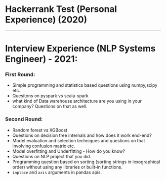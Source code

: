 Hackerrank Test (Personal Experience) (2020) 
===========================================
______________________________________________________________________________________________

# Interview Experience (NLP Systems Engineer) - 2021:  
### First Round:  
+ Simple programming and statistics based questions using numpy,scipy etc.  
+ Quesitons on pyspark vs scala-spark
+ what kind of Data warehouse architecture are you using in your company? Questions on that as well.  

### Second Round:  
+ Random forest vs XGBoost
+ Questions on decision tree internals and how does it work end-end?  
+ Model evaluation and selection techniques and questions on that involving confusion matrix etc.  
+ Model overfitting and Underfitting - How do you know?  
+ Questions on NLP project that you did.  
+ Programming question based on sorting (sorting strings in lexographical order) without using any libraries or built-in functions.  
+ `inplace` and `axis` arguments in pandas apis.  
